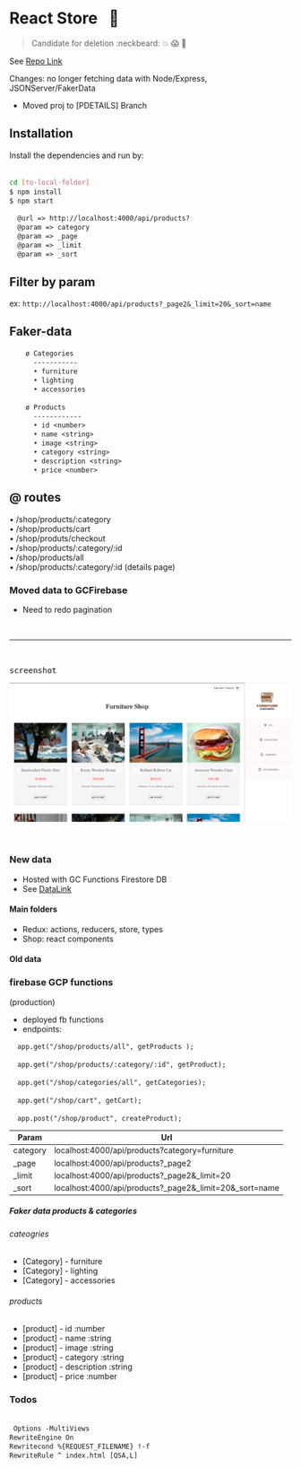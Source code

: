 # React Store &nbsp; :department_store:

> Candidate for deletion :neckbeard: :boom:  😱    🎻  
 
See [Repo Link](https://donpio.tech/repositories/fshop/)

Changes: no longer fetching data with Node/Express, JSONServer/FakerData

- Moved proj to [PDETAILS] Branch

## Installation

Install the dependencies and run by:

```sh

cd [to-local-folder]
$ npm install
$ npm start
```

```
  @url => http://localhost:4000/api/products?
  @param => category
  @param => _page
  @param => _limit
  @param => _sort

```


## Filter by param
ex: `http://localhost:4000/api/products?_page2&_limit=20&_sort=name`


## Faker-data
  
  
```
    ø Categories
      -----------
      • furniture
      • lighting
      • accessories

    ø Products
      ------------
      • id <number>
      • name <string>
      • image <string>
      • category <string>
      • description <string>
      • price <number>

```


##  @ routes

• /shop/products/:category       
• /shop/products/cart   
• /shop/produts/checkout    
• /shop/products/:category/:id   
• /shop/products/all <redirect>    
• /shop/products/:category/:id  (details page)    



### Moved data to GCFirebase

- Need to redo pagination






<br />
<hr />
<br />

<kbd>screenshot</kbd>

![](src/images/screenshot.png)

<br/>



### New data

- Hosted with GC Functions Firestore DB
- See [DataLink](https://fshop-f04aa.web.app/#home)

#### Main folders

- Redux: actions, reducers, store, types
- Shop: react components

#### Old data

### firebase GCP functions
(production)

- deployed fb functions
- endpoints:

```
  app.get("/shop/products/all", getProducts );

  app.get("/shop/products/:category/:id", getProduct);

  app.get("/shop/categories/all", getCategories);

  app.get("/shop/cart", getCart);

  app.post("/shop/product", createProduct);

```



| Param    | Url                                                        |
| -------- | ---------------------------------------------------------- |
| category | localhost:4000/api/products?category=furniture             |
| \_page   | localhost:4000/api/products?\_page2                        |
| \_limit  | localhost:4000/api/products?\_page2&\_limit=20             |
| \_sort   | localhost:4000/api/products?\_page2&\_limit=20&\_sort=name |

##### Faker data products & categories

###### cateogries

- [Category] - furniture
- [Category] - lighting
- [Category] - accessories

###### products

- [product] - id :number
- [product] - name :string
- [product] - image :string
- [product] - category :string
- [product] - description :string
- [product] - price :number

### Todos


```

 Options -MultiViews
RewriteEngine On
Rewritecond %{REQUEST_FILENAME} !-f
RewriteRule ^ index.html [QSA,L]

```
